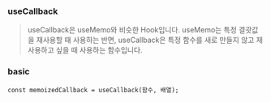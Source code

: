 ### useCallback
>useCallback은 useMemo와 비슷한 Hook입니다. useMemo는 특정 결괏값을 재사용할 때 사용하는 반면,  useCallback은 특정 함수를 새로 만들지 않고 재사용하고 싶을 때 사용하는 함수입니다.
### basic
```
const memoizedCallback = useCallback(함수, 배열);
```

